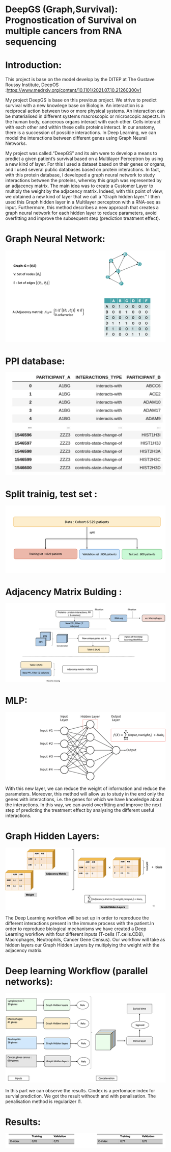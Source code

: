 # DeepGS (Graph,Survival): Prognostication of Survival on multiple cancers from RNA sequencing

Introduction:
======

This project is base on the model develop by the DITEP at The Gustave Roussy Institute, DeepOS :https://www.medrxiv.org/content/10.1101/2021.07.10.21260300v1

My project DeepGS is base on this previous project. We strive to predict survival with a new knowlege base on Biologie. An interaction is a reciprocal action between two or more physical systems. An interaction can be materialised in different systems macroscopic or microscopic aspects. In the human body, cancerous organs interact with each other. Cells interact with each other and within these cells proteins interact. In our anatomy, there is a succession of possible interactions. In Deep Learning, we can model the interactions between different genes using Graph Neural Networks.


My project was called.“DeepGS” and its aim were to develop a means to predict a given patient’s survival based on a Multilayer Perceptron by using a new kind of layer. For this l used a dataset based on their genes or organs, and l used several public databases based on protein interactions. In fact, with this protein database, l developed a graph neural network to study interactions between the proteins, whereby this graph was represented by an adjacency matrix. The main idea was to create a Customer Layer to multiply the weight by the adjacency matrix. Indeed, with this point of view, we obtained a new kind of layer that we call a “Graph hidden layer.” l then used this Graph hidden layer in a Multilayer perceptron with a RNA-seq as input. Furthermore, this method describes a new approach that creates a graph neural network for each hidden layer to reduce parameters, avoid overfitting and improve the subsequent step (prediction treatment effect).


Graph Neural Network:
======
![Data Sample](/image/1.png)


PPI database:
======
![Data Sample](/image/2.png)

Split trainig, test set :
======
![Data Sample](/image/3.png)


Adjacency Matrix Bulding :
======
![Data Sample](/image/4.png)


MLP:
======
![Data Sample](/image/5.png)


With this new layer, we can reduce the weight of information and reduce the parameters. Moreover, this method will allow us to study in the end only the genes with interactions, i.e. the genes for which we have knowledge about the interactions. In this way, we can avoid overfitting and improve the next step of predicting the treatment effect by analysing the different useful interactions.

Graph Hidden Layers:
======
![Data Sample](/image/6.png)


The Deep Learning workflow will be set up in order to reproduce the different interactions present in the immune process with the patient.In order to reproduce biological mechanisms we have created a Deep Learning workflow with four different inputs (T-cells (T.cells.CD8), Macrophages, Neutrophils, Cancer Gene Census). Our workflow will take as hidden layers our Graph Hidden Layers by multiplying the weight with the adjacency matrix.

Deep learning Workflow (parallel networks):
======
![Data Sample](/image/7.png)

In this part we can observe the results. Cindex is a perfomace index for survial prediction. We got the result withouth and with penalisation. The penalisation method is regularizer l1.

Results:
======
![Data Sample](/image/8.png)







